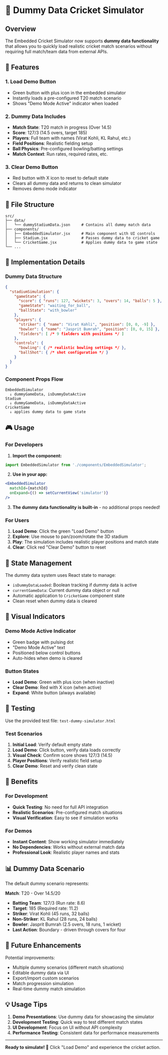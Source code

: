 # 🏏 Dummy Data Cricket Simulator

## Overview

The Embedded Cricket Simulator now supports **dummy data functionality** that allows you to quickly load realistic cricket match scenarios without requiring full match/team data from external APIs.

## 🎯 Features

### 1. **Load Demo Button**
- Green button with plus icon in the embedded simulator
- Instantly loads a pre-configured T20 match scenario
- Shows "Demo Mode Active" indicator when loaded

### 2. **Dummy Data Includes**
- **Match State**: T20 match in progress (Over 14.5)
- **Score**: 127/3 (14.5 overs, target 185)
- **Players**: Full team with names (Virat Kohli, KL Rahul, etc.)
- **Field Positions**: Realistic fielding setup
- **Ball Physics**: Pre-configured bowling/batting settings
- **Match Context**: Run rates, required rates, etc.

### 3. **Clear Demo Button**
- Red button with X icon to reset to default state
- Clears all dummy data and returns to clean simulator
- Removes demo mode indicator

## 📁 File Structure

```
src/
├── data/
│   └── dummyStadiumData.json     # Contains all dummy match data
├── components/
│   ├── EmbeddedSimulator.jsx     # Main component with UI controls
│   ├── Stadium.jsx               # Passes dummy data to cricket game
│   └── CricketGame.jsx           # Applies dummy data to game state
└── ...
```

## 🔧 Implementation Details

### Dummy Data Structure
```json
{
  "stadiumSimulation": {
    "gameState": {
      "score": { "runs": 127, "wickets": 3, "overs": 14, "balls": 5 },
      "gameState": "waiting_for_ball",
      "ballState": "with_bowler"
    },
    "players": {
      "striker": { "name": "Virat Kohli", "position": [0, 0, -9] },
      "bowler": { "name": "Jasprit Bumrah", "position": [0, 0, 15] },
      "fielders": [ /* 9 fielders with positions */ ]
    },
    "controls": {
      "bowling": { /* realistic bowling settings */ },
      "ballShot": { /* shot configuration */ }
    }
  }
}
```

### Component Props Flow
```
EmbeddedSimulator 
  ↓ dummyGameData, isDummyDataActive
Stadium 
  ↓ dummyGameData, isDummyDataActive  
CricketGame
  ↓ applies dummy data to game state
```

## 🎮 Usage

### For Developers

1. **Import the component:**
```jsx
import EmbeddedSimulator from './components/EmbeddedSimulator';
```

2. **Use in your app:**
```jsx
<EmbeddedSimulator 
  matchId={matchId} 
  onExpand={() => setCurrentView('simulator')}
/>
```

3. **The dummy data functionality is built-in** - no additional props needed!

### For Users

1. **Load Demo**: Click the green "Load Demo" button
2. **Explore**: Use mouse to pan/zoom/rotate the 3D stadium
3. **Play**: The simulation includes realistic player positions and match state
4. **Clear**: Click red "Clear Demo" button to reset

## 🔄 State Management

The dummy data system uses React state to manage:

- `isDummyDataLoaded`: Boolean tracking if dummy data is active
- `currentGameData`: Current dummy data object or null
- Automatic application to `CricketGame` component state
- Clean reset when dummy data is cleared

## 🎨 Visual Indicators

### Demo Mode Active Indicator
- Green badge with pulsing dot
- "Demo Mode Active" text
- Positioned below control buttons
- Auto-hides when demo is cleared

### Button States
- **Load Demo**: Green with plus icon (when inactive)
- **Clear Demo**: Red with X icon (when active)
- **Expand**: White button (always available)

## 🧪 Testing

Use the provided test file: `test-dummy-simulator.html`

### Test Scenarios
1. **Initial Load**: Verify default empty state
2. **Load Demo**: Click button, verify data loads correctly
3. **Visual Check**: Confirm score shows 127/3 (14.5)
4. **Player Positions**: Verify realistic field setup
5. **Clear Demo**: Reset and verify clean state

## 🚀 Benefits

### For Development
- **Quick Testing**: No need for full API integration
- **Realistic Scenarios**: Pre-configured match situations
- **Visual Verification**: Easy to see if simulation works

### For Demos
- **Instant Content**: Show working simulator immediately
- **No Dependencies**: Works without external match data
- **Professional Look**: Realistic player names and stats

## 📊 Dummy Data Scenario

The default dummy scenario represents:

**Match**: T20 - Over 14.5/20
- **Batting Team**: 127/3 (Run rate: 8.6)
- **Target**: 185 (Required rate: 11.2)
- **Striker**: Virat Kohli (45 runs, 32 balls)
- **Non-Striker**: KL Rahul (28 runs, 24 balls)
- **Bowler**: Jasprit Bumrah (2.5 overs, 18 runs, 1 wicket)
- **Last Action**: Boundary - driven through covers for four

## 🔮 Future Enhancements

Potential improvements:
- Multiple dummy scenarios (different match situations)
- Editable dummy data via UI
- Export/import custom scenarios
- Match progression simulation
- Real-time dummy match simulation

## 💡 Usage Tips

1. **Demo Presentations**: Use dummy data for showcasing the simulator
2. **Development Testing**: Quick way to test different match states
3. **UI Development**: Focus on UI without API complexity
4. **Performance Testing**: Consistent data for performance measurements

---

**Ready to simulate! 🏏** Click "Load Demo" and experience the cricket action.
